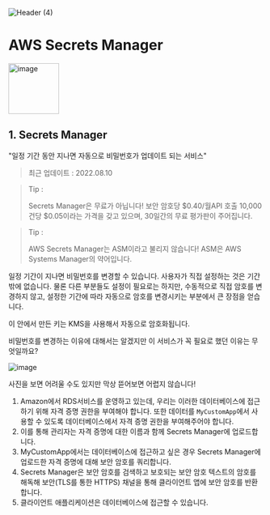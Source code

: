 ![Header (4)](https://user-images.githubusercontent.com/68142821/183649954-85df161d-7da4-4186-ad0e-9c5afe302cae.png)

# AWS Secrets Manager

<img width="100" alt="image" src="https://user-images.githubusercontent.com/68142821/183926274-04384dee-87f6-4131-a304-4bb0da0cbd14.png">

## 1. Secrets Manager

"일정 기간 동안 지나면 자동으로 비밀번호가 업데이트 되는 서비스"

> 최근 업데이트 : 2022.08.10

> Tip :
> 
> Secrets Manager은 무료가 아닙니다! 보안 암호당 $0.40/월API 호출 10,000건당 $0.05이라는 가격을 갖고 있으며, 30일간의 무료 평가판이 주어집니다.

> Tip :
> 
> AWS Secrets Manager는 ASM이라고 불리지 않습니다! ASM은 AWS Systems Manager의 약어입니다.

일정 기간이 지나면 비밀번호를 변경할 수 있습니다. 사용자가 직접 설정하는 것은 기간밖에 없습니다. 물론 다른 부분들도 설정이 필요로는 하지만, 수동적으로 직접 암호를 변경하지 않고, 설정한 기간에 따라 자동으로 암호를 변경시키는 부분에서 큰 장점을 얻습니다.

이 안에서 만든 키는 KMS을 사용해서 자동으로 암호화됩니다.

비밀번호를 변경하는 이유에 대해서는 알겠지만 이 서비스가 꼭 필요로 했던 이유는 무엇일까요?

![image](https://user-images.githubusercontent.com/68142821/183929968-dd3522e3-b372-46d1-bebb-63161758638c.png)

사진을 보면 어려울 수도 있지만 막상 뜯어보면 어렵지 않습니다!

1. Amazon에서 RDS서비스를 운영하고 있는데, 우리는 이러한 데이터베이스에 접근하기 위해 자격 증명 권한을 부여해야 합니다. 또한 데이터를 `MyCustomApp`에서 사용할 수 있도록 데이터베이스에서 자격 증명 권한을 부여해주어야 합니다.
2. 이를 통해 관리자는 자격 증명에 대한 이름과 함께 Secrets Manager에 업로드합니다.
3. MyCustomApp에서는 데이터베이스에 접근하고 싶은 경우 Secrets Manager에 업로드한 자격 증명에 대해 보안 암호를 쿼리합니다.
4. Secrets Manager은 보안 암호를 검색하고 보호되는 보안 암호 텍스트의 암호를 해독해 보안(TLS를 통한 HTTPS) 채널을 통해 클라이언트 앱에 보안 암호를 반환합니다.
5. 클라이언트 애플리케이션은 데이터베이스에 접근할 수 있습니다.